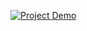 
[![Project Demo](https://img.youtube.com/vi/ZDoNe0wbusc/0.jpg)](https://www.youtube.com/watch?v=ZDoNe0wbusc)
